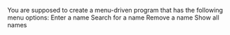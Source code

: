 You are supposed to create a menu-driven program that has the following menu options:
Enter a name
Search for a name
Remove a name
Show all names